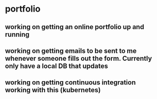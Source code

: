 # portfolio
## working on getting an online portfolio up and running
## working on getting emails to be sent to me whenever someone fills out the form. Currently only have a local DB that updates
## working on getting continuous integration working with this (kubernetes)
